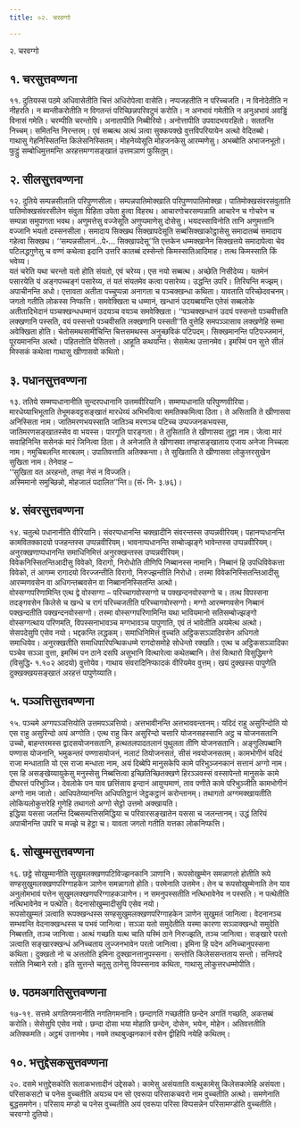 ```yaml
---
title: ०२. चरवग्गो

---
```

२. चरवग्गो  


## १. चरसुत्तवण्णना

११. दुतियस्स पठमे अधिवासेतीति चित्तं अधिरोपेत्वा वासेति। नप्पजहतीति न परिच्चजति। न विनोदेतीति न नीहरति। न ब्यन्तीकरोतीति न विगतन्तं परिच्छिन्नपरिवटुमं करोति। न अनभावं गमेतीति न अनुअभावं अवड्ढिं विनासं गमेति। चरम्पीति चरन्तोपि। अनातापीति निब्बीरियो। अनोत्तापीति उपवादभयरहितो। सततन्ति निच्चम्। समितन्ति निरन्तरम्। एवं सब्बत्थ अत्थं ञत्वा सुक्कपक्खे वुत्तविपरियायेन अत्थो वेदितब्बो।  
गाथासु गेहनिस्सितन्ति किलेसनिस्सितम्। मोहनेय्येसूति मोहजनकेसु आरम्मणेसु। अभब्बोति अभाजनभूतो। फुट्ठुं सम्बोधिमुत्तमन्ति अरहत्तमग्गसङ्खातं उत्तमञाणं फुसितुम्।  


## २. सीलसुत्तवण्णना

१२. दुतिये सम्पन्नसीलाति परिपुण्णसीला। सम्पन्नपातिमोक्खाति परिपुण्णपातिमोक्खा। पातिमोक्खसंवरसंवुताति पातिमोक्खसंवरसीलेन संवुता पिहिता उपेता हुत्वा विहरथ। आचारगोचरसम्पन्नाति आचारेन च गोचरेन च सम्पन्ना समुपागता भवथ। अणुमत्तेसु वज्जेसूति अणुप्पमाणेसु दोसेसु। भयदस्साविनोति तानि अणुमत्तानि वज्जानि भयतो दस्सनसीला। समादाय सिक्खथ सिक्खापदेसूति सब्बसिक्खाकोट्ठासेसु समादातब्बं समादाय गहेत्वा सिक्खथ। ‘‘सम्पन्नसीलानं…पे॰… सिक्खापदेसू’’ति एत्तकेन धम्मक्खानेन सिक्खत्तये समादापेत्वा चेव पटिलद्धगुणेसु च वण्णं कथेत्वा इदानि उत्तरि कातब्बं दस्सेन्तो किमस्सातिआदिमाह। तत्थ किमस्साति किं भवेय्य।  
यतं चरेति यथा चरन्तो यतो होति संयतो, एवं चरेय्य। एस नयो सब्बत्थ। अच्छेति निसीदेय्य। यतमेनं पसारयेति यं अङ्गपच्चङ्गं पसारेय्य, तं यतं संयतमेव कत्वा पसारेय्य। उद्धन्ति उपरि। तिरियन्ति मज्झम्। अपाचीनन्ति अधो। एत्तावता अतीता पच्चुप्पन्ना अनागता च पञ्चक्खन्धा कथिता। यावताति परिच्छेदवचनम्। जगतो गतीति लोकस्स निप्फत्ति। समवेक्खिता च धम्मानं, खन्धानं उदयब्बयन्ति एतेसं सब्बलोके अतीतादिभेदानं पञ्चक्खन्धधम्मानं उदयञ्च वयञ्च समवेक्खिता। ‘‘पञ्चक्खन्धानं उदयं पस्सन्तो पञ्चवीसति लक्खणानि पस्सति, वयं पस्सन्तो पञ्चवीसति लक्खणानि पस्सती’’ति वुत्तेहि समपञ्ञासाय लक्खणेहि सम्मा अवेक्खिता होति। चेतोसमथसामीचिन्ति चित्तसमथस्स अनुच्छविकं पटिपदम्। सिक्खमानन्ति पटिपज्जमानं, पूरयमानन्ति अत्थो। पहितत्तोति पेसितत्तो। आहूति कथयन्ति। सेसमेत्थ उत्तानमेव। इमस्मिं पन सुत्ते सीलं मिस्सकं कथेत्वा गाथासु खीणासवो कथितो।  


## ३. पधानसुत्तवण्णना

१३. ततिये सम्मप्पधानानीति सुन्दरपधानानि उत्तमवीरियानि। सम्मप्पधानाति परिपुण्णवीरिया। मारधेय्याभिभूताति तेभूमकवट्टसङ्खातं मारधेय्यं अभिभवित्वा समतिक्कमित्वा ठिता। ते असिताति ते खीणासवा अनिस्सिता नाम। जातिमरणभयस्साति जातिञ्च मरणञ्च पटिच्च उप्पज्जनकभयस्स, जातिमरणसङ्खातस्सेव वा भयस्स। पारगूति पारङ्गता। ते तुसिताति ते खीणासवा तुट्ठा नाम। जेत्वा मारं सवाहिनिन्ति ससेनकं मारं जिनित्वा ठिता। ते अनेजाति ते खीणासवा तण्हासङ्खाताय एजाय अनेजा निच्चला नाम। नमुचिबलन्ति मारबलम्। उपातिवत्ताति अतिक्कन्ता। ते सुखिताति ते खीणासवा लोकुत्तरसुखेन सुखिता नाम। तेनेवाह –  
‘‘सुखिता वत अरहन्तो, तण्हा नेसं न विज्जति।  
अस्मिमानो समुच्छिन्नो, मोहजालं पदालित’’न्ति॥ (सं॰ नि॰ ३.७६)।  


## ४. संवरसुत्तवण्णना

१४. चतुत्थे पधानानीति वीरियानि। संवरप्पधानन्ति चक्खादीनि संवरन्तस्स उप्पन्नवीरियम्। पहानप्पधानन्ति कामवितक्कादयो पजहन्तस्स उप्पन्नवीरियम्। भावनाप्पधानन्ति सम्बोज्झङ्गे भावेन्तस्स उप्पन्नवीरियम्। अनुरक्खणाप्पधानन्ति समाधिनिमित्तं अनुरक्खन्तस्स उप्पन्नवीरियम्।  
विवेकनिस्सितन्तिआदीसु विवेको, विरागो, निरोधोति तीणिपि निब्बानस्स नामानि। निब्बानं हि उपधिविवेकत्ता विवेको, तं आगम्म रागादयो विरज्जन्तीति विरागो, निरुज्झन्तीति निरोधो। तस्मा विवेकनिस्सितन्तिआदीसु आरम्मणवसेन वा अधिगन्तब्बवसेन वा निब्बाननिस्सितन्ति अत्थो।  
वोस्सग्गपरिणामिन्ति एत्थ द्वे वोस्सग्गा – परिच्चागवोस्सग्गो च पक्खन्दनवोस्सग्गो च। तत्थ विपस्सना तदङ्गवसेन किलेसे च खन्धे च रागं परिच्चजतीति परिच्चागवोस्सग्गो। मग्गो आरम्मणवसेन निब्बानं पक्खन्दतीति पक्खन्दनवोस्सग्गो। तस्मा वोस्सग्गपरिणामिन्ति यथा भावियमानो सतिसम्बोज्झङ्गो वोस्सग्गत्थाय परिणमति, विपस्सनाभावञ्च मग्गभावञ्च पापुणाति, एवं तं भावेतीति अयमेत्थ अत्थो। सेसपदेसुपि एसेव नयो। भद्दकन्ति लद्धकम्। समाधिनिमित्तं वुच्चति अट्ठिकसञ्ञादिवसेन अधिगतो समाधियेव। अनुरक्खतीति समाधिपारिपन्थिकधम्मे रागदोसमोहे सोधेन्तो रक्खति। एत्थ च अट्ठिकसञ्ञादिका पञ्चेव सञ्ञा वुत्ता, इमस्मिं पन ठाने दसपि असुभानि वित्थारेत्वा कथेतब्बानि। तेसं वित्थारो विसुद्धिमग्गे (विसुद्धि॰ १.१०२ आदयो) वुत्तोयेव। गाथाय संवरादिनिप्फादकं वीरियमेव वुत्तम्। खयं दुक्खस्स पापुणेति दुक्खक्खयसङ्खातं अरहत्तं पापुणेय्याति।  


## ५. पञ्ञत्तिसुत्तवण्णना

१५. पञ्चमे अग्गपञ्ञत्तियोति उत्तमपञ्ञत्तियो। अत्तभावीनन्ति अत्तभाववन्तानम्। यदिदं राहु असुरिन्दोति यो एस राहु असुरिन्दो अयं अग्गोति। एत्थ राहु किर असुरिन्दो चत्तारि योजनसहस्सानि अट्ठ च योजनसतानि उच्चो, बाहन्तरमस्स द्वादसयोजनसतानि, हत्थतलपादतलानं पुथुलता तीणि योजनसतानि। अङ्गुलिपब्बानि पण्णास योजनानि, भमुकन्तरं पण्णासयोजनं, नलाटं तियोजनसतं, सीसं नवयोजनसतम्। कामभोगीनं यदिदं राजा मन्धाताति यो एस राजा मन्धाता नाम, अयं दिब्बेपि मानुसकेपि कामे परिभुञ्जनकानं सत्तानं अग्गो नाम। एस हि असङ्खेय्यायुकेसु मनुस्सेसु निब्बत्तित्वा इच्छितिच्छितक्खणे हिरञ्ञवस्सं वस्सापेन्तो मानुसके कामे दीघरत्तं परिभुञ्जि। देवलोके पन याव छत्तिंसाय इन्दानं आयुप्पमाणं, ताव पणीते कामे परिभुञ्जीति कामभोगीनं अग्गो नाम जातो। आधिपतेय्यानन्ति अधिपतिट्ठानं जेट्ठकट्ठानं करोन्तानम्। तथागतो अग्गमक्खायतीति लोकियलोकुत्तरेहि गुणेहि तथागतो अग्गो सेट्ठो उत्तमो अक्खायति।  
इद्धिया यससा जलन्ति दिब्बसम्पत्तिसमिद्धिया च परिवारसङ्खातेन यससा च जलन्तानम्। उद्धं तिरियं अपाचीनन्ति उपरि च मज्झे च हेट्ठा च। यावता जगतो गतीति यत्तका लोकनिप्फत्ति।  


## ६. सोखुम्मसुत्तवण्णना

१६. छट्ठे सोखुम्मानीति सुखुमलक्खणपटिविज्झनकानि ञाणानि। रूपसोखुम्मेन समन्नागतो होतीति रूपे सण्हसुखुमलक्खणपरिग्गाहकेन ञाणेन समन्नागतो होति। परमेनाति उत्तमेन। तेन च रूपसोखुम्मेनाति तेन याव अनुलोमभावं पत्तेन सुखुमलक्खणपरिग्गाहकञाणेन। न समनुपस्सतीति नत्थिभावेनेव न पस्सति। न पत्थेतीति नत्थिभावेनेव न पत्थेति। वेदनासोखुम्मादीसुपि एसेव नयो।  
रूपसोखुम्मतं ञत्वाति रूपक्खन्धस्स सण्हसुखुमलक्खणपरिग्गाहकेन ञाणेन सुखुमतं जानित्वा। वेदनानञ्च सम्भवन्ति वेदनाक्खन्धस्स च पभवं जानित्वा। सञ्ञा यतो समुदेतीति यस्मा कारणा सञ्ञाक्खन्धो समुदेति निब्बत्तति, तञ्च जानित्वा। अत्थं गच्छति यत्थ चाति यस्मिं ठाने निरुज्झति, तञ्च जानित्वा। सङ्खारे परतो ञत्वाति सङ्खारक्खन्धं अनिच्चताय लुज्जनभावेन परतो जानित्वा। इमिना हि पदेन अनिच्चानुपस्सना कथिता। दुक्खतो नो च अत्ततोति इमिना दुक्खानत्तानुपस्सना। सन्तोति किलेससन्तताय सन्तो। सन्तिपदे रतोति निब्बाने रतो। इति सुत्तन्ते चतूसु ठानेसु विपस्सनाव कथिता, गाथासु लोकुत्तरधम्मोपीति।  


## ७. पठमअगतिसुत्तवण्णना

१७-१९. सत्तमे अगतिगमनानीति नगतिगमनानि। छन्दागतिं गच्छतीति छन्देन अगतिं गच्छति, अकत्तब्बं करोति। सेसेसुपि एसेव नयो। छन्दा दोसा भया मोहाति छन्देन, दोसेन, भयेन, मोहेन। अतिवत्ततीति अतिक्कमति। अट्ठमं उत्तानमेव। नवमे तथाबुज्झनकानं वसेन द्वीहिपि नयेहि कथितम्।  


## १०. भत्तुद्देसकसुत्तवण्णना

२०. दसमे भत्तुद्देसकोति सलाकभत्तादीनं उद्देसको। कामेसु असंयताति वत्थुकामेसु किलेसकामेहि असंयता। परिसाकसटो च पनेस वुच्चतीति अयञ्च पन सो एवरूपा परिसाकचवरो नाम वुच्चतीति अत्थो। समणेनाति बुद्धसमणेन। परिसाय मण्डो च पनेस वुच्चतीति अयं एवरूपा परिसा विप्पसन्नेन परिसामण्डोति वुच्चतीति।  
चरवग्गो दुतियो।  